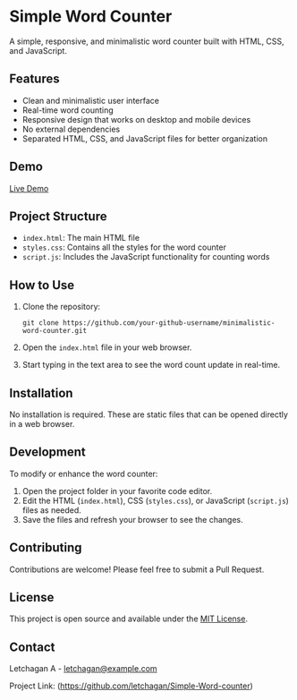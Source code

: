 # Simple Word Counter

A simple, responsive, and minimalistic word counter built with HTML, CSS, and JavaScript.

## Features

- Clean and minimalistic user interface
- Real-time word counting
- Responsive design that works on desktop and mobile devices
- No external dependencies
- Separated HTML, CSS, and JavaScript files for better organization

## Demo

[Live Demo](https://github.com/user-attachments/assets/2ae5e6f5-82dc-4d45-95f2-1326a811087e)

## Project Structure

- `index.html`: The main HTML file
- `styles.css`: Contains all the styles for the word counter
- `script.js`: Includes the JavaScript functionality for counting words

## How to Use

1. Clone the repository:


   ```
   git clone https://github.com/your-github-username/minimalistic-word-counter.git
   ```

2. Open the `index.html` file in your web browser.

3. Start typing in the text area to see the word count update in real-time.

## Installation

No installation is required. These are static files that can be opened directly in a web browser.

## Development

To modify or enhance the word counter:

1. Open the project folder in your favorite code editor.
2. Edit the HTML (`index.html`), CSS (`styles.css`), or JavaScript (`script.js`) files as needed.
3. Save the files and refresh your browser to see the changes.

## Contributing

Contributions are welcome! Please feel free to submit a Pull Request.

## License

This project is open source and available under the [MIT License](LICENSE).

## Contact

Letchagan A - letchagan@example.com

Project Link: (https://github.com/letchagan/Simple-Word-counter)
